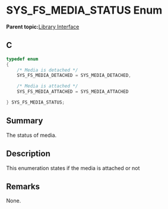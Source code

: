 # SYS\_FS\_MEDIA\_STATUS Enum

**Parent topic:**[Library Interface](GUID-42556FDF-A632-49FE-8A5E-9303A926578C.md)

## C

```c
typedef enum
{
    /* Media is detached */
    SYS_FS_MEDIA_DETACHED = SYS_MEDIA_DETACHED,

    /* Media is attached */
    SYS_FS_MEDIA_ATTACHED = SYS_MEDIA_ATTACHED

} SYS_FS_MEDIA_STATUS;

```

## Summary

The status of media.

## Description

This enumeration states if the media is attached or not

## Remarks

None.

